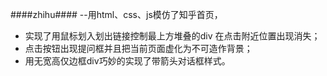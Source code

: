
####zhihu####
--用html、css、js模仿了知乎首页，
- 实现了用鼠标划入划出链接控制最上方堆叠的div 在点击附近位置出现消失；
- 点击按钮出现提问框并且把当前页面虚化为不可造作背景； 
- 用无宽高仅边框div巧妙的实现了带箭头对话框样式。 
